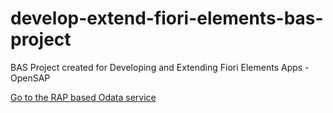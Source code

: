 # develop-extend-fiori-elements-bas-project
BAS Project created for Developing and Extending Fiori Elements Apps - OpenSAP

[Go to the RAP based Odata service](https://github.com/ashish32patel/develop-extend-fiori-elements-rap)
